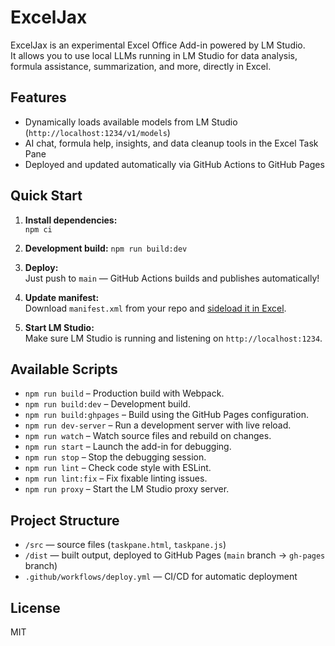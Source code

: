# ExcelJax

ExcelJax is an experimental Excel Office Add-in powered by LM Studio.  
It allows you to use local LLMs running in LM Studio for data analysis, formula assistance, summarization, and more, directly in Excel.

## Features

- Dynamically loads available models from LM Studio (`http://localhost:1234/v1/models`)
- AI chat, formula help, insights, and data cleanup tools in the Excel Task Pane
- Deployed and updated automatically via GitHub Actions to GitHub Pages

## Quick Start

1. **Install dependencies:**  
   `npm ci`

2. **Development build:**
   `npm run build:dev`

3. **Deploy:**  
   Just push to `main` — GitHub Actions builds and publishes automatically!

4. **Update manifest:**  
   Download `manifest.xml` from your repo and [sideload it in Excel](https://learn.microsoft.com/office/dev/add-ins/testing/sideload-office-add-ins-for-testing).

5. **Start LM Studio:**  
   Make sure LM Studio is running and listening on `http://localhost:1234`.

## Available Scripts

- `npm run build` – Production build with Webpack.
- `npm run build:dev` – Development build.
- `npm run build:ghpages` – Build using the GitHub Pages configuration.
- `npm run dev-server` – Run a development server with live reload.
- `npm run watch` – Watch source files and rebuild on changes.
- `npm run start` – Launch the add-in for debugging.
- `npm run stop` – Stop the debugging session.
- `npm run lint` – Check code style with ESLint.
- `npm run lint:fix` – Fix fixable linting issues.
- `npm run proxy` – Start the LM Studio proxy server.

## Project Structure

- `/src` — source files (`taskpane.html`, `taskpane.js`)
- `/dist` — built output, deployed to GitHub Pages (`main` branch → `gh-pages` branch)
- `.github/workflows/deploy.yml` — CI/CD for automatic deployment

## License

MIT
